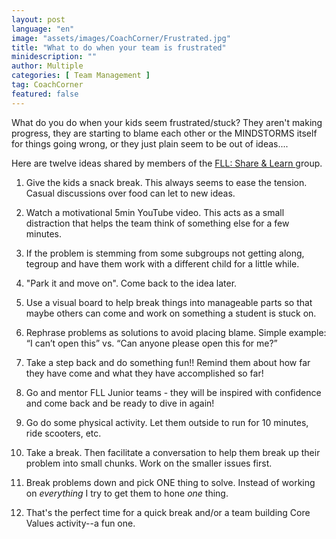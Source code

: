 ```yaml
---
layout: post
language: "en"
image: "assets/images/CoachCorner/Frustrated.jpg"
title: "What to do when your team is frustrated"
minidescription: ""
author: Multiple
categories: [ Team Management ]
tag: CoachCorner
featured: false
---
```

 What do you do when your kids seem frustrated/stuck?  They aren't making progress, they are starting to blame each other or the MINDSTORMS itself for things going wrong, or they just plain seem to be out of ideas....

 Here are twelve ideas shared by members of the <a href="https://www.facebook.com/groups/FLLShareandLearn/">FLL: Share & Learn </a> group.

 1) Give the kids a snack break. This always seems to ease the tension. Casual discussions over food can let to new ideas.

 2) Watch a motivational 5min YouTube video. This acts as a small distraction that helps the team think of something else for a few minutes.
 
 3) If the problem is stemming from some subgroups not getting along, tegroup and have them work with a different child for a little while.

 4) "Park it and move on". Come back to the idea later.

 5) Use a visual board to help break things into manageable parts so that maybe others can come and work on something a student is stuck on.

 6) Rephrase problems as solutions to avoid placing blame.  Simple example: “I can’t open this” vs. “Can anyone please open this for me?”

7) Take a step back and do something fun!! Remind them about how far they have come and what they have accomplished so far!

8) Go and mentor FLL Junior teams - they will be inspired with confidence and come back and be ready to dive in again!

 9) Go do some physical activity. Let them outside to run for 10 minutes, ride scooters, etc.

10) Take a break. Then facilitate a conversation to help them break up their problem into small chunks. Work on the smaller issues first.

 11)  Break problems down and pick ONE thing to solve. Instead of working on *everything* I try to get them to hone *one* thing.

12) That's the perfect time for a quick break and/or a team building Core Values activity--a fun one.
